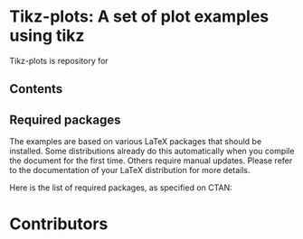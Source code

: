 # Tikz-plots: A set of plot examples using tikz

Tikz-plots is repository for 

## Contents


## Required packages

The examples are based on various LaTeX packages that should be installed. Some distributions already do this automatically when you compile the document for the first time. Others require manual updates. Please refer to the documentation of your LaTeX distribution for more details.

Here is the list of required packages, as specified on CTAN:

# Contributors
